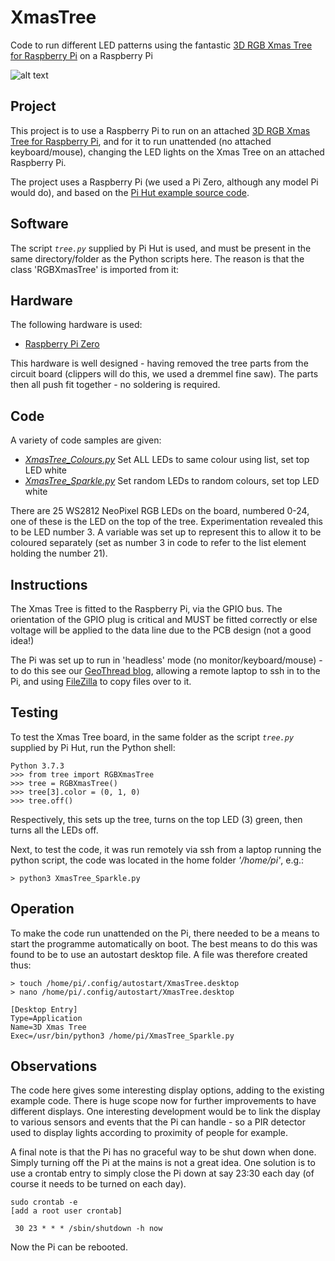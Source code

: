 # XmasTree
 Code to run different LED patterns using the fantastic [3D RGB Xmas Tree for Raspberry Pi](https://thepihut.com/products/3d-rgb-xmas-tree-for-raspberry-pi) on a Raspberry Pi

 ![alt text](https://github.com/rendzina/XmasTree/images/Xmas_Tree.gif "Xmas Tree")

 ## Project
 This project is to use a Raspberry Pi to run on an attached [3D RGB Xmas Tree for Raspberry Pi](https://thepihut.com/products/3d-rgb-xmas-tree-for-raspberry-pi), and for it to run unattended (no attached keyboard/mouse), changing the LED lights on the Xmas Tree on an attached Raspberry Pi.

 The project uses a Raspberry Pi (we used a Pi Zero, although any model Pi would do), and based on the [Pi Hut example source code](https://github.com/ThePiHut/rgbxmastree#rgbxmastree).

 ## Software
 The script *`tree.py`* supplied by Pi Hut is used, and must be present in the same directory/folder as the Python scripts here. The reason is that the class 'RGBXmasTree' is imported from it:

 ## Hardware
 The following hardware is used:
 - [Raspberry Pi Zero](https://www.raspberrypi.org/products/raspberry-pi-zero-w/)

This hardware is well designed - having removed the tree parts from the circuit board (clippers will do this, we used a dremmel fine saw). The parts then all push fit together - no soldering is required.

 ## Code
 A variety of code samples are given:
 - *[XmasTree_Colours.py](./XmasTree_Colours.py)* Set ALL LEDs to same colour using list, set top LED white
 - *[XmasTree_Sparkle.py](./XmasTree_Sparkle.py)* Set random LEDs to random colours, set top LED white

 There are 25 WS2812 NeoPixel RGB LEDs on the board, numbered 0-24, one of these is the LED on the top of the tree. Experimentation revealed this to be LED number 3. A variable was set up to represent this to allow it to be coloured separately (set as number 3 in code to refer to the list element holding the number 21).

 ## Instructions
 The Xmas Tree is fitted to the Raspberry Pi, via the GPIO bus. The orientation of the GPIO plug is critical and MUST be fitted correctly or else voltage will be applied to the data line due to the PCB design (not a good idea!)

 The Pi was set up to run in 'headless' mode (no monitor/keyboard/mouse) - to do this see our [GeoThread blog](http://www.geothread.net/?s=headless), allowing a remote laptop to ssh in to the Pi, and using [FileZilla](https://filezilla-project.org) to copy files over to it.

 ## Testing
 To test the Xmas Tree board, in the same folder as the script *`tree.py`* supplied by Pi Hut, run the Python shell:
 ```
 Python 3.7.3
 >>> from tree import RGBXmasTree
 >>> tree = RGBXmasTree()
 >>> tree[3].color = (0, 1, 0)
 >>> tree.off()
 ```
 Respectively, this sets up the tree, turns on the top LED (3) green, then turns all the LEDs off.

 Next, to test the code, it was run remotely via ssh from a laptop running the python script, the code was located in the home folder *'/home/pi'*, e.g.:
 ```
 > python3 XmasTree_Sparkle.py
 ```

 ## Operation
  To make the code run unattended on the Pi, there needed to be a means to start the programme automatically on boot. The best means to do this was found to be to use an autostart desktop file. A file was therefore created thus:
 ```
 > touch /home/pi/.config/autostart/XmasTree.desktop
 > nano /home/pi/.config/autostart/XmasTree.desktop

 [Desktop Entry]
 Type=Application
 Name=3D Xmas Tree
 Exec=/usr/bin/python3 /home/pi/XmasTree_Sparkle.py
 ```

 ## Observations
 The code here gives some interesting display options, adding to the existing example code. There is huge scope now for further improvements to have different displays. One interesting development would be to link the display to various sensors and events that the Pi can handle - so a PIR detector used to display lights according to proximity of people for example.

 A final note is that the Pi has no graceful way to be shut down when done. Simply turning off the Pi at the mains is not a great idea. One solution is to use a crontab entry to simply close the Pi down at say 23:30 each day (of course it needs to be turned on each day).
```
sudo crontab -e
[add a root user crontab]

 30 23 * * * /sbin/shutdown -h now
```
Now the Pi can be rebooted.
